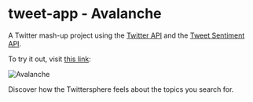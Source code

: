 # tweet-app - Avalanche
A Twitter mash-up project using the [Twitter API](https://dev.twitter.com/overview/api) and the [Tweet Sentiment API](https://www.tweetsentimentapi.com/).

To try it out, visit [this link](http://tweet-app-avalanche.herokuapp.com/):

![Avalanche](https://cloud.githubusercontent.com/assets/3063500/18814142/d215e7c0-836d-11e6-90af-6ccf9fb08d7a.png)

Discover how the Twittersphere feels about the topics you search for.
